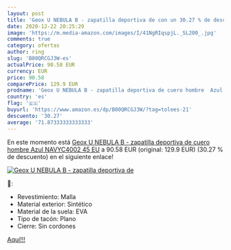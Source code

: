 ```yaml
---
layout: post
title: 'Geox U NEBULA B - zapatilla deportiva de con un 30.27 % de descuento'
date: 2020-12-22 20:25:29
image: 'https://m.media-amazon.com/images/I/41NgRIqspjL._SL200_.jpg'
comments: true
category: ofertas
author: ring
slug: 'B00QRCGJ3W-es'
actualPrice: 90.58 EUR
currency: EUR
price: 90.58
comparePrice: 129.9 EUR
prodname: 'Geox U NEBULA B - zapatilla deportiva de cuero hombre  Azul  NAVYC4002   45 EU'
country: 'es'
flag: '🇪🇸'
buyurl: 'https://www.amazon.es/dp/B00QRCGJ3W/?tag=tolees-21'
descuento: '30.27'
average: '71.87333333333333'
---
```


En este momento está [Geox U NEBULA B - zapatilla deportiva de cuero hombre  Azul  NAVYC4002   45 EU](https://www.amazon.es/dp/B00QRCGJ3W/?tag=tolees-21) a 90.58 EUR (original: 129.9 EUR) (30.27 %  de descuento) en el siguiente enlace!

[![Geox U NEBULA B - zapatilla deportiva de](https://m.media-amazon.com/images/I/41NgRIqspjL._SL200_.jpg)](https://www.amazon.es/dp/B00QRCGJ3W/?tag=tolees-21)

🔎:

- Revestimiento: Malla
- Material exterior: Sintético
- Material de la suela: EVA
- Tipo de tacón: Plano
- Cierre: Sin cordones

[Aquí!!!](https://www.amazon.es/dp/B00QRCGJ3W/?tag=tolees-21)
